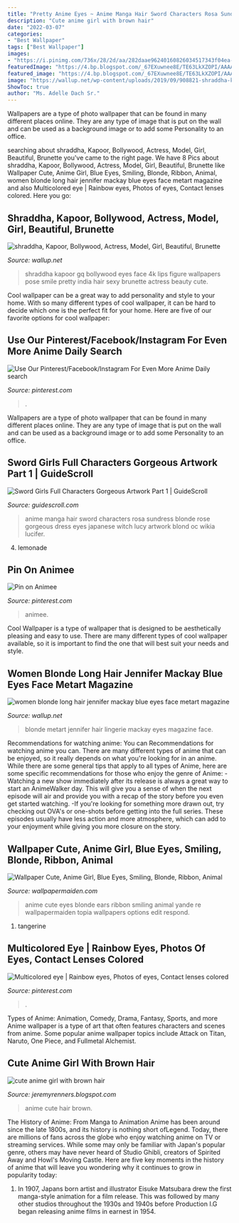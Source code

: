 ```yaml
---
title: "Pretty Anime Eyes ~ Anime Manga Hair Sword Characters Rosa Sundress Blonde Rose Gorgeous Dress Eyes Japanese Witch Lucy Artwork Blond Oc Wikia Lucifer"
description: "Cute anime girl with brown hair"
date: "2022-03-07"
categories:
- "Best Wallpaper"
tags: ["Best Wallpaper"]
images:
- "https://i.pinimg.com/736x/28/2d/aa/282daae96240160826034517343f04ea--rainbow-eyes-rainbow-colors.jpg"
featuredImage: "https://4.bp.blogspot.com/_67EXuwnee8E/TE63LkXZOPI/AAAAAAAAAMk/PrUuMt3C3hA/s1600/anime.jpg"
featured_image: "https://4.bp.blogspot.com/_67EXuwnee8E/TE63LkXZOPI/AAAAAAAAAMk/PrUuMt3C3hA/s1600/anime.jpg"
image: "https://wallup.net/wp-content/uploads/2019/09/908821-shraddha-kapoor-bollywood-actress-model-girl-beautiful-brunette-pretty-cute-beauty-sexy-hot-pose-face-eyes-hair-lips-smile-figure-india.jpg"
ShowToc: true
author: "Ms. Adelle Dach Sr."
---
```





Wallpapers are a type of photo wallpaper that can be found in many different places online. They are any type of image that is put on the wall and can be used as a background image or to add some Personality to an office.

	

		
searching about shraddha, Kapoor, Bollywood, Actress, Model, Girl, Beautiful, Brunette you've came to the right page. We have 8 Pics about shraddha, Kapoor, Bollywood, Actress, Model, Girl, Beautiful, Brunette like Wallpaper Cute, Anime Girl, Blue Eyes, Smiling, Blonde, Ribbon, Animal, women blonde long hair jennifer mackay blue eyes face metart magazine and also Multicolored eye | Rainbow eyes, Photos of eyes, Contact lenses colored. Here you go:
		
    
## Shraddha, Kapoor, Bollywood, Actress, Model, Girl, Beautiful, Brunette

<img loading=lazy src="https://wallup.net/wp-content/uploads/2019/09/908821-shraddha-kapoor-bollywood-actress-model-girl-beautiful-brunette-pretty-cute-beauty-sexy-hot-pose-face-eyes-hair-lips-smile-figure-india.jpg" onerror="this.onerror=null;this.src='https://tse2.mm.bing.net/th?id=OIP._IMUmu2l-2IBlE6obJ1o6gHaEo&amp;pid=15.1';" alt="shraddha, Kapoor, Bollywood, Actress, Model, Girl, Beautiful, Brunette">

_Source: wallup.net_

>shraddha kapoor gq bollywood eyes face 4k lips figure wallpapers pose smile pretty india hair sexy brunette actress beauty cute. 

	

Cool wallpaper can be a great way to add personality and style to your home. With so many different types of cool wallpaper, it can be hard to decide which one is the perfect fit for your home. Here are five of our favorite options for cool wallpaper: 

    
## Use Our Pinterest/Facebook/Instagram For Even More Anime Daily Search

<img loading=lazy src="https://i.pinimg.com/736x/e0/4b/41/e04b413d4d5e2cd052e66b14b6351c83.jpg" onerror="this.onerror=null;this.src='https://tse2.mm.bing.net/th?id=OIP.JskC8v46Ue7fSzJhLkoVVAHaKl&amp;pid=15.1';" alt="Use Our Pinterest/Facebook/Instagram For Even More Anime Daily search">

_Source: pinterest.com_

>. 

	



Wallpapers are a type of photo wallpaper that can be found in many different places online. They are any type of image that is put on the wall and can be used as a background image or to add some Personality to an office.

    
## Sword Girls Full Characters Gorgeous Artwork Part 1 | GuideScroll

<img loading=lazy src="http://4.bp.blogspot.com/-WrKgTVUMu2U/Tle_yB8ydBI/AAAAAAAAAp4/d69Xk_pYfMk/s1600/sun+dress+girl.jpg" onerror="this.onerror=null;this.src='https://tse2.mm.bing.net/th?id=OIP.5szEZA2dxX1amWMf4fa1MwAAAA&amp;pid=15.1';" alt="Sword Girls Full Characters Gorgeous Artwork Part 1 | GuideScroll">

_Source: guidescroll.com_

>anime manga hair sword characters rosa sundress blonde rose gorgeous dress eyes japanese witch lucy artwork blond oc wikia lucifer. 

	

4. lemonade 

    
## Pin On Animee

<img loading=lazy src="https://i.pinimg.com/736x/ea/cf/08/eacf083fe1779db0a6c8207b62263a4d.jpg" onerror="this.onerror=null;this.src='https://tse2.mm.bing.net/th?id=OIP.ct4AXxxlpxX_reSMtf7hSwHaK8&amp;pid=15.1';" alt="Pin on Animee">

_Source: pinterest.com_

>animee. 

	

Cool Wallpaper is a type of wallpaper that is designed to be aesthetically pleasing and easy to use. There are many different types of cool wallpaper available, so it is important to find the one that will best suit your needs and style.

    
## Women Blonde Long Hair Jennifer Mackay Blue Eyes Face Metart Magazine

<img loading=lazy src="http://wallup.net/wp-content/uploads/2016/12/08/150178-women-blonde-long_hair-Jennifer_Mackay-blue_eyes-face-MetArt_Magazine-lingerie.jpg" onerror="this.onerror=null;this.src='https://tse2.mm.bing.net/th?id=OIP.ruC9MU_lwwIamztwGaMmRgHaLH&amp;pid=15.1';" alt="women blonde long hair jennifer mackay blue eyes face metart magazine">

_Source: wallup.net_

>blonde metart jennifer hair lingerie mackay eyes magazine face. 

	

Recommendations for watching anime: You can
Recommendations for watching anime you can. There are many different types of anime that can be enjoyed, so it really depends on what you're looking for in an anime. While there are some general tips that apply to all types of Anime, here are some specific recommendations for those who enjoy the genre of Anime: 
-Watching a new show immediately after its release is always a great way to start an AnimeWalker day. This will give you a sense of when the next episode will air and provide you with a recap of the story before you even get started watching. 
-If you're looking for something more drawn out, try checking out OVA's or one-shots before getting into the full series. These episodes usually have less action and more atmosphere, which can add to your enjoyment while giving you more closure on the story.

    
## Wallpaper Cute, Anime Girl, Blue Eyes, Smiling, Blonde, Ribbon, Animal

<img loading=lazy src="http://www.wallpapermaiden.com/image/2019/05/27/cute-anime-girl-blue-eyes-smiling-blonde-ribbon-animal-ears-anime-33491-resized.png" onerror="this.onerror=null;this.src='https://tse2.mm.bing.net/th?id=OIP.RJQU-PZZXGPW0zZzN-oWXQHaKa&amp;pid=15.1';" alt="Wallpaper Cute, Anime Girl, Blue Eyes, Smiling, Blonde, Ribbon, Animal">

_Source: wallpapermaiden.com_

>anime cute eyes blonde ears ribbon smiling animal yande re wallpapermaiden topia wallpapers options edit respond. 

	

1. tangerine 

    
## Multicolored Eye | Rainbow Eyes, Photos Of Eyes, Contact Lenses Colored

<img loading=lazy src="https://i.pinimg.com/736x/28/2d/aa/282daae96240160826034517343f04ea--rainbow-eyes-rainbow-colors.jpg" onerror="this.onerror=null;this.src='https://tse4.mm.bing.net/th?id=OIP.JuX1Y--u67r-XzVtmwmazgHaEo&amp;pid=15.1';" alt="Multicolored eye | Rainbow eyes, Photos of eyes, Contact lenses colored">

_Source: pinterest.com_

>. 

	

Types of Anime: Animation, Comedy, Drama, Fantasy, Sports, and more
Anime wallpaper is a type of art that often features characters and scenes from anime. Some popular anime wallpaper topics include Attack on Titan, Naruto, One Piece, and Fullmetal Alchemist.

    
## Cute Anime Girl With Brown Hair

<img loading=lazy src="https://4.bp.blogspot.com/_67EXuwnee8E/TE63LkXZOPI/AAAAAAAAAMk/PrUuMt3C3hA/s1600/anime.jpg" onerror="this.onerror=null;this.src='https://tse1.mm.bing.net/th?id=OIP.aNhMTCiqgy04ko7v7ssr_wHaKN&amp;pid=15.1';" alt="cute anime girl with brown hair">

_Source: jeremyrenners.blogspot.com_

>anime cute hair brown. 

	

The History of Anime: From Manga to Animation
Anime has been around since the late 1800s, and its history is nothing short ofLegend. Today, there are millions of fans across the globe who enjoy watching anime on TV or streaming services. While some may only be familiar with Japan's popular genre, others may have never heard of Studio Ghibli, creators of Spirited Away and Howl's Moving Castle. Here are five key moments in the history of anime that will leave you wondering why it continues to grow in popularity today:
1) In 1907, Japans born artist and illustrator Eisuke Matsubara drew the first manga-style animation for a film release. This was followed by many other studios throughout the 1930s and 1940s before Production I.G began releasing anime films in earnest in 1954.

